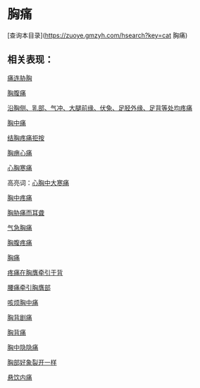 # 胸痛
[查询本目录](https://zuoye.gmzyh.com/hsearch?key=cat 胸痛)

## 相关表现：

[痛连胁胸](https://zuoye.gmzyh.com/search?key=痛连胁胸)
[胸腹痛](https://zuoye.gmzyh.com/search?key=胸腹痛)
[沿胸侧、乳部、气冲、大腿前缘、伏兔、足胫外缘、足背等处均疼痛](https://zuoye.gmzyh.com/search?key=沿胸侧、乳部、气冲、大腿前缘、伏兔、足胫外缘、足背等处均疼痛)
[胸中痛](https://zuoye.gmzyh.com/search?key=胸中痛)
[结胸疼痛拒按](https://zuoye.gmzyh.com/search?key=结胸疼痛拒按)
[胸痹心痛](https://zuoye.gmzyh.com/search?key=胸痹心痛)
[心胸寒痛](https://zuoye.gmzyh.com/search?key=心胸寒痛)
高亮词：[心胸中大寒痛](https://zuoye.gmzyh.com/search?key=心胸中大寒痛)  
[胸中疼痛](https://zuoye.gmzyh.com/search?key=胸中疼痛)
[胸胁痛而耳聋](https://zuoye.gmzyh.com/search?key=胸胁痛而耳聋)
[气急胸痛](https://zuoye.gmzyh.com/search?key=气急胸痛)
[胸腹疼痛](https://zuoye.gmzyh.com/search?key=胸腹疼痛)
[胸痛](https://zuoye.gmzyh.com/search?key=胸痛)
[疼痛在胸膺牵引于背](https://zuoye.gmzyh.com/search?key=疼痛在胸膺牵引于背)
[腰痛牵引胸膺部](https://zuoye.gmzyh.com/search?key=腰痛牵引胸膺部)
[咳烦胸中痛](https://zuoye.gmzyh.com/search?key=咳烦胸中痛)
[胸背剧痛](https://zuoye.gmzyh.com/search?key=胸背剧痛)
[胸背痛](https://zuoye.gmzyh.com/search?key=胸背痛)
[胸中隐隐痛](https://zuoye.gmzyh.com/search?key=胸中隐隐痛)
[胸部好象裂开一样](https://zuoye.gmzyh.com/search?key=胸部好象裂开一样)
[悬饮内痛](https://zuoye.gmzyh.com/search?key=悬饮内痛)